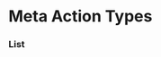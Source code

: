 # Meta Action Types



### List
<!---
* [Execute Action](entity_action_types/execute_action.md)
* [Open Choice Screen](entity_action_types/open_choice_screen.md)
* [Sleep](entity_action_types/sleep.md)
* [Use Internal Block](entity_action_types/use_internal_block.md)
-->